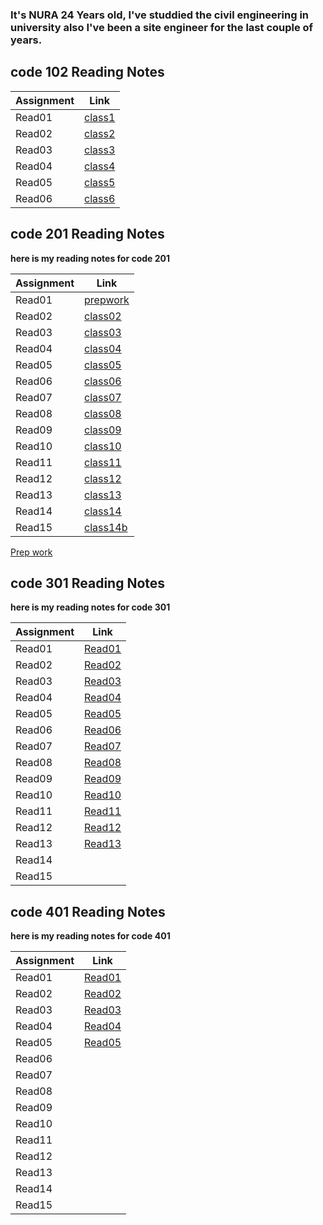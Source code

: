 ### It's NURA 24 Years old, I've studdied the civil engineering in university also I've been a site engineer for the last couple of years.

## **code 102 Reading Notes**

| Assignment | Link                |
| ---------- | ------------------- |
| Read01     | [class1](read01.md) |
| Read02     | [class2](read02.md) |
| Read03     | [class3](read03.md) |
| Read04     | [class4](read04.md) |
| Read05     | [class5](read05.md) |
| Read06     | [class6](read06.md) |

## **code 201 Reading Notes**

**here is my reading notes for code 201**

| Assignment | Link                    |
| ---------- | ----------------------- |
| Read01     | [prepwork](prepwork.md) |
| Read02     | [class02](class02.md)   |
| Read03     | [class03](class03.md)   |
| Read04     | [class04](class04.md)   |
| Read05     | [class05](class05.md)   |
| Read06     | [class06](class06.md)   |
| Read07     | [class07](class07.md)   |
| Read08     | [class08](class08.md)   |
| Read09     | [class09](class09.md)   |
| Read10     | [class10](class10.md)   |
| Read11     | [class11](class11.md)   |
| Read12     | [class12](class12.md)   |
| Read13     | [class13](class13.md)   |
| Read14     | [class14](class14.md)   |
| Read15     | [class14b](class14b.md) |

[Prep work](prepwork.md)

## **code 301 Reading Notes**

**here is my reading notes for code 301**

| Assignment | Link                     |
| ---------- | ------------------------ |
| Read01     | [Read01](301coarse1.md)  |
| Read02     | [Read02](301coarse2.md)  |
| Read03     | [Read03](301coarse3.md)  |
| Read04     | [Read04](301coarse4.md)  |
| Read05     | [Read05](301coarse5.md)  |
| Read06     | [Read06](301coarse6.md)  |
| Read07     | [Read07](301coarse7.md)  |
| Read08     | [Read08](301coarse8.md)  |
| Read09     | [Read09](301coarse9.md)  |
| Read10     | [Read10](301coarse10.md) |
| Read11     | [Read11](301coarse11.md) |
| Read12     | [Read12](301coarse12.md) |
| Read13     | [Read13](301coarse13.md) |
| Read14     |                          |
| Read15     |                          |

## **code 401 Reading Notes**

**here is my reading notes for code 401**

| Assignment | Link                  |
| ---------- | --------------------- |
| Read01     | [Read01](401read1.md) |
| Read02     | [Read02](401read2.md) |
| Read03     | [Read03](401read3.md) |
| Read04     | [Read04](401read4.md) |
| Read05     | [Read05](401read5.md) |
| Read06     |                       |
| Read07     |                       |
| Read08     |                       |
| Read09     |                       |
| Read10     |                       |
| Read11     |                       |
| Read12     |                       |
| Read13     |                       |
| Read14     |                       |
| Read15     |                       |

